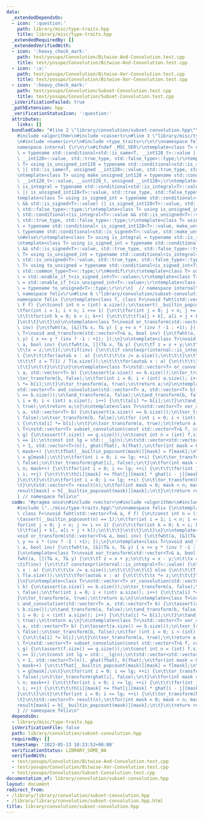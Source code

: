 ```yaml
---
data:
  _extendedDependsOn:
  - icon: ':question:'
    path: library/misc/type-traits.hpp
    title: library/misc/type-traits.hpp
  _extendedRequiredBy: []
  _extendedVerifiedWith:
  - icon: ':heavy_check_mark:'
    path: test/yosupo/Convolution/Bitwise-And-Convolution.test.cpp
    title: test/yosupo/Convolution/Bitwise-And-Convolution.test.cpp
  - icon: ':x:'
    path: test/yosupo/Convolution/Bitwise-Xor-Convolution.test.cpp
    title: test/yosupo/Convolution/Bitwise-Xor-Convolution.test.cpp
  - icon: ':heavy_check_mark:'
    path: test/yosupo/Convolution/Subset-Convolution.test.cpp
    title: test/yosupo/Convolution/Subset-Convolution.test.cpp
  _isVerificationFailed: true
  _pathExtension: hpp
  _verificationStatusIcon: ':question:'
  attributes:
    links: []
  bundledCode: "#line 2 \"library/convolution/subset-convolution.hpp\"\n#include <vector>\n\
    #include <algorithm>\n#include <cassert>\n#line 3 \"library/misc/type-traits.hpp\"\
    \n#include <numeric>\r\n#include <type_traits>\r\n\r\nnamespace felix {\r\n\r\n\
    namespace internal {\r\n\r\n#ifndef _MSC_VER\r\ntemplate<class T> using is_signed_int128\
    \ = typename std::conditional<std::is_same<T, __int128_t>::value || std::is_same<T,\
    \ __int128>::value, std::true_type, std::false_type>::type;\r\ntemplate<class\
    \ T> using is_unsigned_int128 = typename std::conditional<std::is_same<T, __uint128_t>::value\
    \ || std::is_same<T, unsigned __int128>::value, std::true_type, std::false_type>::type;\r\
    \ntemplate<class T> using make_unsigned_int128 = typename std::conditional<std::is_same<T,\
    \ __int128_t>::value, __uint128_t, unsigned __int128>;\r\ntemplate<class T> using\
    \ is_integral = typename std::conditional<std::is_integral<T>::value || is_signed_int128<T>::value\
    \ || is_unsigned_int128<T>::value, std::true_type, std::false_type>::type;\r\n\
    template<class T> using is_signed_int = typename std::conditional<(is_integral<T>::value\
    \ && std::is_signed<T>::value) || is_signed_int128<T>::value, std::true_type,\
    \ std::false_type>::type;\r\ntemplate<class T> using is_unsigned_int = typename\
    \ std::conditional<(is_integral<T>::value && std::is_unsigned<T>::value) || is_unsigned_int128<T>::value,\
    \ std::true_type, std::false_type>::type;\r\ntemplate<class T> using to_unsigned\
    \ = typename std::conditional< is_signed_int128<T>::value, make_unsigned_int128<T>,\
    \ typename std::conditional<std::is_signed<T>::value, std::make_unsigned<T>, std::common_type<T>>::type>::type;\r\
    \n#else\r\ntemplate<class T> using is_integral = typename std::is_integral<T>;\r\
    \ntemplate<class T> using is_signed_int = typename std::conditional<is_integral<T>::value\
    \ && std::is_signed<T>::value, std::true_type, std::false_type>::type;\r\ntemplate<class\
    \ T> using is_unsigned_int = typename std::conditional<is_integral<T>::value &&\
    \ std::is_unsigned<T>::value, std::true_type, std::false_type>::type;\r\ntemplate<class\
    \ T> using to_unsigned = typename std::conditional<is_signed_int<T>::value, std::make_unsigned<T>,\
    \ std::common_type<T>>::type;\r\n#endif\r\n\r\ntemplate<class T> using is_signed_int_t\
    \ = std::enable_if_t<is_signed_int<T>::value>;\r\ntemplate<class T> using is_unsigned_int_t\
    \ = std::enable_if_t<is_unsigned_int<T>::value>;\r\ntemplate<class T> using to_unsigned_t\
    \ = typename to_unsigned<T>::type;\r\n\r\n}  // namespace internal\r\n\r\n}  //\
    \ namespace felix\r\n#line 6 \"library/convolution/subset-convolution.hpp\"\n\n\
    namespace felix {\n\ntemplate<class T, class F>\nvoid fwht(std::vector<T>& a,\
    \ F f) {\n\tconst int n = (int) a.size();\n\tassert(__builtin_popcount(n) == 1);\n\
    \tfor(int i = 1; i < n; i <<= 1) {\n\t\tfor(int j = 0; j < n; j += i << 1) {\n\
    \t\t\tfor(int k = 0; k < i; k++) {\n\t\t\t\tf(a[j + k], a[i + j + k]);\n\t\t\t\
    }\n\t\t}\n\t}\n}\n\ntemplate<class T>\nvoid or_transform(std::vector<T>& a, bool\
    \ inv) {\n\tfwht(a, [&](T& x, T& y) { y += x * (inv ? -1 : +1); });\n}\n\ntemplate<class\
    \ T>\nvoid and_transform(std::vector<T>& a, bool inv) {\n\tfwht(a, [&](T& x, T&\
    \ y) { x += y * (inv ? -1 : +1); });\n}\n\ntemplate<class T>\nvoid xor_transform(std::vector<T>&\
    \ a, bool inv) {\n\tfwht(a, [](T& x, T& y) {\n\t\tT z = x + y;\n\t\ty = x - y;\n\
    \t\tx = z;\n\t});\n\tif(inv) {\n\t\tif constexpr(internal::is_integral<T>::value)\
    \ {\n\t\t\tfor(auto& x : a) {\n\t\t\t\tx /= a.size();\n\t\t\t}\n\t\t} else {\n\
    \t\t\tT z = T(1) / T(a.size());\n\t\t\tfor(auto& x : a) {\n\t\t\t\tx *= z;\n\t\
    \t\t}\n\t\t}\n\t}\n}\n\ntemplate<class T>\nstd::vector<T> or_convolution(std::vector<T>\
    \ a, std::vector<T> b) {\n\tassert(a.size() == b.size());\n\tor_transform(a, false);\n\
    \tor_transform(b, false);\n\tfor(int i = 0; i < (int) a.size(); i++) {\n\t\ta[i]\
    \ *= b[i];\n\t}\n\tor_transform(a, true);\n\treturn a;\n}\n\ntemplate<class T>\n\
    std::vector<T> and_convolution(std::vector<T> a, std::vector<T> b) {\n\tassert(a.size()\
    \ == b.size());\n\tand_transform(a, false);\n\tand_transform(b, false);\n\tfor(int\
    \ i = 0; i < (int) a.size(); i++) {\n\t\ta[i] *= b[i];\n\t}\n\tand_transform(a,\
    \ true);\n\treturn a;\n}\n\ntemplate<class T>\nstd::vector<T> xor_convolution(std::vector<T>\
    \ a, std::vector<T> b) {\n\tassert(a.size() == b.size());\n\txor_transform(a,\
    \ false);\n\txor_transform(b, false);\n\tfor (int i = 0; i < (int) a.size(); i++)\
    \ {\n\t\ta[i] *= b[i];\n\t}\n\txor_transform(a, true);\n\treturn a;\n}\n\ntemplate<class\
    \ T>\nstd::vector<T> subset_convolution(const std::vector<T>& f, const std::vector<T>&\
    \ g) {\n\tassert(f.size() == g.size());\n\tconst int n = (int) f.size();\n\tassert(__builtin_popcount(n)\
    \ == 1);\n\tconst int lg = std::__lg(n);\n\tstd::vector<std::vector<T>> fhat(lg\
    \ + 1, std::vector<T>(n)), ghat(fhat), h(fhat);\n\tfor(int mask = 0; mask < n;\
    \ mask++) {\n\t\tfhat[__builtin_popcount(mask)][mask] = f[mask];\n\t\tghat[__builtin_popcount(mask)][mask]\
    \ = g[mask];\n\t}\n\tfor(int i = 0; i <= lg; ++i) {\n\t\tor_transform(fhat[i],\
    \ false);\n\t\tor_transform(ghat[i], false);\n\t}\n\tfor(int mask = 0; mask <\
    \ n; mask++) {\n\t\tfor(int i = 0; i <= lg; ++i) {\n\t\t\tfor(int j = 0; j <=\
    \ i; ++j) {\n\t\t\t\th[i][mask] += fhat[j][mask] * ghat[i - j][mask];\n\t\t\t\
    }\n\t\t}\n\t}\n\tfor(int i = 0; i <= lg; ++i) {\n\t\tor_transform(h[i], true);\n\
    \t}\n\tstd::vector<T> result(n);\n\tfor(int mask = 0; mask < n; mask++) {\n\t\t\
    result[mask] = h[__builtin_popcount(mask)][mask];\n\t}\n\treturn result;\n}\n\n\
    } // namespace felix\n"
  code: "#pragma once\n#include <vector>\n#include <algorithm>\n#include <cassert>\n\
    #include \"../misc/type-traits.hpp\"\n\nnamespace felix {\n\ntemplate<class T,\
    \ class F>\nvoid fwht(std::vector<T>& a, F f) {\n\tconst int n = (int) a.size();\n\
    \tassert(__builtin_popcount(n) == 1);\n\tfor(int i = 1; i < n; i <<= 1) {\n\t\t\
    for(int j = 0; j < n; j += i << 1) {\n\t\t\tfor(int k = 0; k < i; k++) {\n\t\t\
    \t\tf(a[j + k], a[i + j + k]);\n\t\t\t}\n\t\t}\n\t}\n}\n\ntemplate<class T>\n\
    void or_transform(std::vector<T>& a, bool inv) {\n\tfwht(a, [&](T& x, T& y) {\
    \ y += x * (inv ? -1 : +1); });\n}\n\ntemplate<class T>\nvoid and_transform(std::vector<T>&\
    \ a, bool inv) {\n\tfwht(a, [&](T& x, T& y) { x += y * (inv ? -1 : +1); });\n\
    }\n\ntemplate<class T>\nvoid xor_transform(std::vector<T>& a, bool inv) {\n\t\
    fwht(a, [](T& x, T& y) {\n\t\tT z = x + y;\n\t\ty = x - y;\n\t\tx = z;\n\t});\n\
    \tif(inv) {\n\t\tif constexpr(internal::is_integral<T>::value) {\n\t\t\tfor(auto&\
    \ x : a) {\n\t\t\t\tx /= a.size();\n\t\t\t}\n\t\t} else {\n\t\t\tT z = T(1) /\
    \ T(a.size());\n\t\t\tfor(auto& x : a) {\n\t\t\t\tx *= z;\n\t\t\t}\n\t\t}\n\t\
    }\n}\n\ntemplate<class T>\nstd::vector<T> or_convolution(std::vector<T> a, std::vector<T>\
    \ b) {\n\tassert(a.size() == b.size());\n\tor_transform(a, false);\n\tor_transform(b,\
    \ false);\n\tfor(int i = 0; i < (int) a.size(); i++) {\n\t\ta[i] *= b[i];\n\t\
    }\n\tor_transform(a, true);\n\treturn a;\n}\n\ntemplate<class T>\nstd::vector<T>\
    \ and_convolution(std::vector<T> a, std::vector<T> b) {\n\tassert(a.size() ==\
    \ b.size());\n\tand_transform(a, false);\n\tand_transform(b, false);\n\tfor(int\
    \ i = 0; i < (int) a.size(); i++) {\n\t\ta[i] *= b[i];\n\t}\n\tand_transform(a,\
    \ true);\n\treturn a;\n}\n\ntemplate<class T>\nstd::vector<T> xor_convolution(std::vector<T>\
    \ a, std::vector<T> b) {\n\tassert(a.size() == b.size());\n\txor_transform(a,\
    \ false);\n\txor_transform(b, false);\n\tfor (int i = 0; i < (int) a.size(); i++)\
    \ {\n\t\ta[i] *= b[i];\n\t}\n\txor_transform(a, true);\n\treturn a;\n}\n\ntemplate<class\
    \ T>\nstd::vector<T> subset_convolution(const std::vector<T>& f, const std::vector<T>&\
    \ g) {\n\tassert(f.size() == g.size());\n\tconst int n = (int) f.size();\n\tassert(__builtin_popcount(n)\
    \ == 1);\n\tconst int lg = std::__lg(n);\n\tstd::vector<std::vector<T>> fhat(lg\
    \ + 1, std::vector<T>(n)), ghat(fhat), h(fhat);\n\tfor(int mask = 0; mask < n;\
    \ mask++) {\n\t\tfhat[__builtin_popcount(mask)][mask] = f[mask];\n\t\tghat[__builtin_popcount(mask)][mask]\
    \ = g[mask];\n\t}\n\tfor(int i = 0; i <= lg; ++i) {\n\t\tor_transform(fhat[i],\
    \ false);\n\t\tor_transform(ghat[i], false);\n\t}\n\tfor(int mask = 0; mask <\
    \ n; mask++) {\n\t\tfor(int i = 0; i <= lg; ++i) {\n\t\t\tfor(int j = 0; j <=\
    \ i; ++j) {\n\t\t\t\th[i][mask] += fhat[j][mask] * ghat[i - j][mask];\n\t\t\t\
    }\n\t\t}\n\t}\n\tfor(int i = 0; i <= lg; ++i) {\n\t\tor_transform(h[i], true);\n\
    \t}\n\tstd::vector<T> result(n);\n\tfor(int mask = 0; mask < n; mask++) {\n\t\t\
    result[mask] = h[__builtin_popcount(mask)][mask];\n\t}\n\treturn result;\n}\n\n\
    } // namespace felix\n"
  dependsOn:
  - library/misc/type-traits.hpp
  isVerificationFile: false
  path: library/convolution/subset-convolution.hpp
  requiredBy: []
  timestamp: '2023-05-13 10:23:52+08:00'
  verificationStatus: LIBRARY_SOME_WA
  verifiedWith:
  - test/yosupo/Convolution/Bitwise-And-Convolution.test.cpp
  - test/yosupo/Convolution/Bitwise-Xor-Convolution.test.cpp
  - test/yosupo/Convolution/Subset-Convolution.test.cpp
documentation_of: library/convolution/subset-convolution.hpp
layout: document
redirect_from:
- /library/library/convolution/subset-convolution.hpp
- /library/library/convolution/subset-convolution.hpp.html
title: library/convolution/subset-convolution.hpp
---
```

